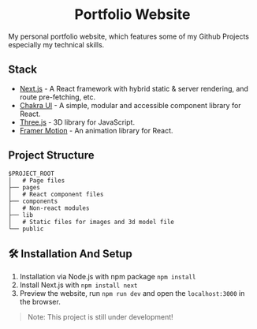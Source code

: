 <h1 align="center"> Portfolio Website </h1>

My personal portfolio website, which features some of my Github Projects especially my technical skills.

## Stack

- [Next.js](https://nextjs.org/) - A React framework with hybrid static & server rendering, and route pre-fetching, etc.
- [Chakra UI](https://chakra-ui.com/) - A simple, modular and accessible component library for React.
- [Three.js](https://threejs.org/) - 3D library for JavaScript.
- [Framer Motion](https://www.framer.com/motion/) - An animation library for React.

## Project Structure

```
$PROJECT_ROOT
│   # Page files
├── pages
│   # React component files
├── components
│   # Non-react modules
├── lib
│   # Static files for images and 3d model file
└── public
```

## 🛠 Installation And Setup

1. Installation via Node.js with npm package `npm install`
2. Install Next.js with `npm install next`
3. Preview the website, run `npm run dev` and open the `localhost:3000` in the browser.

> Note: This project is still under development!
